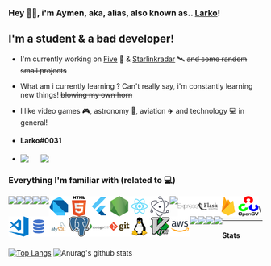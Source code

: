 ### Hey 👋🏼, i'm Aymen, aka, alias, also known as.. [Larko][aymdj]!

## I'm a student & a ~~bad~~ developer!
- I'm currently working on [Five][five] 🤖 & [Starlinkradar][slr] 🛰 ~~and some random small projects~~ 
- What am i currently learning ? Can't really say, i'm constantly learning new things! ~~blowing my own horn~~
- I like video games 🎮, astronomy 🌌, aviation ✈️ and technology 💻 in general!


- #### Larko#0031
- [<img align="left" width="40px" src="https://aymdj.me/favicon.ico"/>][aymdj] 
[<img align="left" width="40px" src="https://cdn.iconscout.com/icon/free/png-256/twitter-1722376-1466162.png"/>][twitter] 




### Everything I'm familiar with (related to 💻)
<p align="left"><img src="https://cdn.jsdelivr.net/npm/programming-languages-logos/src/python/python.png" height="40px" align="left"/>
<img src="https://cdn.jsdelivr.net/npm/programming-languages-logos/src/javascript/javascript.png" height="40px" align="left"/>
<img src="https://cdn.jsdelivr.net/npm/programming-languages-logos/src/typescript/typescript.png" height="40px" align="left"/>
<img src="https://cdn.jsdelivr.net/npm/programming-languages-logos/src/java/java.png" height="40px" align="left"/>
<img src="https://cdn.jsdelivr.net/npm/programming-languages-logos/src/csharp/csharp.png" height="40px" align="left"/>
<img src="https://raw.githubusercontent.com/github/explore/80688e429a7d4ef2fca1e82350fe8e3517d3494d/topics/dart/dart.png" height="40px" align="left"/>
<img src="https://raw.githubusercontent.com/github/explore/80688e429a7d4ef2fca1e82350fe8e3517d3494d/topics/html/html.png" height="40px" align="left"/>
<img src="https://raw.githubusercontent.com/github/explore/cebd63002168a05a6a642f309227eefeccd92950/topics/flutter/flutter.png" height="40px" align="left"/>
<img src="https://raw.githubusercontent.com/github/explore/80688e429a7d4ef2fca1e82350fe8e3517d3494d/topics/nodejs/nodejs.png" height="40px" align="left"/>
<img src="https://raw.githubusercontent.com/github/explore/80688e429a7d4ef2fca1e82350fe8e3517d3494d/topics/react/react.png" height="40px" align="left"/>
<img src="https://raw.githubusercontent.com/github/explore/80688e429a7d4ef2fca1e82350fe8e3517d3494d/topics/electron/electron.png" height="40px" align="left"/>
<img src="https://avatars2.githubusercontent.com/u/33663932?s=200&v=4" height="40px" align="left"/>
<img src="https://raw.githubusercontent.com/github/explore/80688e429a7d4ef2fca1e82350fe8e3517d3494d/topics/express/express.png" height="40px" align="left"/>
<img src="https://raw.githubusercontent.com/github/explore/80688e429a7d4ef2fca1e82350fe8e3517d3494d/topics/flask/flask.png" height="40px" align="left"/>
<img src="https://raw.githubusercontent.com/github/explore/80688e429a7d4ef2fca1e82350fe8e3517d3494d/topics/firebase/firebase.png" height="40px" align="left"/>
<img src="https://raw.githubusercontent.com/github/explore/80688e429a7d4ef2fca1e82350fe8e3517d3494d/topics/opencv/opencv.png" height="40px" align="left"/>
<img src="https://raw.githubusercontent.com/github/explore/80688e429a7d4ef2fca1e82350fe8e3517d3494d/topics/visual-studio-code/visual-studio-code.png" height="40px" align="left"/>
<img src="https://raw.githubusercontent.com/github/explore/80688e429a7d4ef2fca1e82350fe8e3517d3494d/topics/sql/sql.png" height="40px" align="left"/>
<img src="https://raw.githubusercontent.com/github/explore/80688e429a7d4ef2fca1e82350fe8e3517d3494d/topics/mysql/mysql.png" height="40px" align="left"/>
<img src="https://raw.githubusercontent.com/github/explore/80688e429a7d4ef2fca1e82350fe8e3517d3494d/topics/postgresql/postgresql.png" height="40px" align="left"/>
<img src="https://raw.githubusercontent.com/github/explore/80688e429a7d4ef2fca1e82350fe8e3517d3494d/topics/mongodb/mongodb.png" height="40px" align="left"/>
<img src="https://raw.githubusercontent.com/github/explore/80688e429a7d4ef2fca1e82350fe8e3517d3494d/topics/git/git.png" height="40px" align="left"/>
<img src="https://raw.githubusercontent.com/github/explore/80688e429a7d4ef2fca1e82350fe8e3517d3494d/topics/linux/linux.png" height="40px" align="left"/>
<img src="https://raw.githubusercontent.com/github/explore/80688e429a7d4ef2fca1e82350fe8e3517d3494d/topics/vim/vim.png" height="40px" align="left"/>
<img src="https://raw.githubusercontent.com/github/explore/fbceb94436312b6dacde68d122a5b9c7d11f9524/topics/aws/aws.png" height="40px" align="left"/>
<img src="https://avatars0.githubusercontent.com/u/2810941?s=200&v=4" height="40px" align="left"/>
<img src="https://avatars0.githubusercontent.com/u/2854298?s=200&v=4" height="40px" align="left"/>
<img src="https://avatars0.githubusercontent.com/u/3717923?s=200&v=4" height="40px" align="left"/>
<img src="https://avatars3.githubusercontent.com/u/10998651?s=200&v=4" height="40px" align="left"/>
<p/>

\
\

---

#### Stats
[![Top Langs](https://github-readme-stats.vercel.app/api/top-langs/?username=larkooo&langs_count=8&layout=compact&hide=css,html,lua)](https://github.com/larkooo/github-readme-stats)
![Anurag's github stats](https://github-readme-stats.vercel.app/api?username=larkooo&hide=stars&count_private=true)

[five]: https://github.com/Five-bot
[slr]: https://github.com/Starlinkradar
[aymdj]: https://aymdj.me/
[twitter]: https://twitter.com/aym_dm
